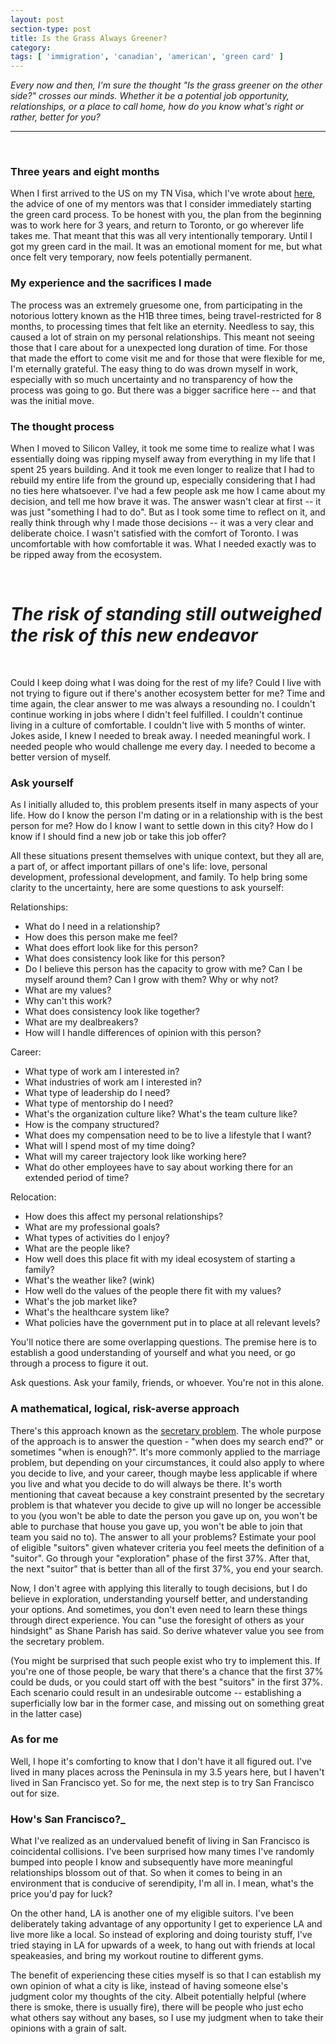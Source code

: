 ```yaml
---
layout: post
section-type: post
title: Is the Grass Always Greener?
category:
tags: [ 'immigration', 'canadian', 'american', 'green card' ]
---
```


_Every now and then, I'm sure the thought "Is the grass greener on the other side?" crosses our minds. Whether it be a potential job opportunity, relationships, or a place to call home, how do you know what's right or rather, better for you?_

---

<br>

### __Three years and eight months__

When I first arrived to the US on my TN Visa, which I've wrote about [here](http://henryng.com/education/2016/04/17/faq.html), the advice of one of my mentors was that I consider immediately starting the green card process. To be honest with you, the plan from the beginning was to work here for 3 years, and return to Toronto, or go wherever life takes me. That meant that this was all very intentionally temporary. Until I got my green card in the mail. It was an emotional moment for me, but what once felt very temporary, now feels potentially permanent.

### __My experience and the sacrifices I made__

The process was an extremely gruesome one, from participating in the notorious lottery known as the H1B three times, being travel-restricted for 8 months, to processing times that felt like an eternity. Needless to say, this caused a lot of strain on my personal relationships. This meant not seeing those that I care about for a unexpected long duration of time. For those that made the effort to come visit me and for those that were flexible for me, I'm eternally grateful. The easy thing to do was drown myself in work, especially with so much uncertainty and no transparency of how the process was going to go. But there was a bigger sacrifice here -- and that was the initial move.

### __The thought process__

When I moved to Silicon Valley, it took me some time to realize what I was essentially doing was ripping myself away from everything in my life that I spent 25 years building. And it took me even longer to realize that I had to rebuild my entire life from the ground up, especially considering that I had no ties here whatsoever. I've had a few people ask me how I came about my decision, and tell me how brave it was. The answer wasn't clear at first -- it was just "something I had to do". But as I took some time to reflect on it, and really think through why I made those decisions -- it was a very clear and deliberate choice. I wasn't satisfied with the comfort of Toronto. I was uncomfortable with how comfortable it was. What I needed exactly was to be ripped away from the ecosystem.

<br>

# _The risk of standing still outweighed the risk of this new endeavor_

<br>

Could I keep doing what I was doing for the rest of my life? Could I live with not trying to figure out if there's another ecosystem better for me? Time and time again, the clear answer to me was always a resounding no. I couldn't continue working in jobs where I didn't feel fulfilled.  I couldn't continue living in a culture of comfortable. I couldn't live with 5 months of winter. Jokes aside, I knew I needed to break away. I needed meaningful work. I needed people who would challenge me every day. I needed to become a better version of myself.

### __Ask yourself__

As I initially alluded to, this problem presents itself in many aspects of your life. How do I know the person I'm dating or in a relationship with is the best person for me? How do I know I want to settle down in this city? How do I know if I should find a new job or take this job offer?

All these situations present themselves with unique context, but they all are, a part of, or affect important pillars of one's life: love, personal development, professional development, and family. To help bring some clarity to the uncertainty, here are some questions to ask yourself:

Relationships:
- What do I need in a relationship?
- How does this person make me feel?
- What does effort look like for this person?
- What does consistency look like for this person?
- Do I believe this person has the capacity to grow with me? Can I be myself around them? Can I grow with them? Why or why not?
- What are my values?
- Why can't this work?
- What does consistency look like together?
- What are my dealbreakers?
- How will I handle differences of opinion with this person?

Career:
- What type of work am I interested in?
- What industries of work am I interested in?
- What type of leadership do I need?
- What type of mentorship do I need?
- What's the organization culture like? What's the team culture like?
- How is the company structured?
- What does my compensation need to be to live a lifestyle that I want?
- What will I spend most of my time doing?
- What will my career trajectory look like working here?
- What do other employees have to say about working there for an extended period of time?

Relocation:
- How does this affect my personal relationships?
- What are my professional goals?
- What types of activities do I enjoy?
- What are the people like?
- How well does this place fit with my ideal ecosystem of starting a family?
- What's the weather like? (wink)
- How well do the values of the people there fit with my values?
- What's the job market like?
- What's the healthcare system like?
- What policies have the government put in to place at all relevant levels?

You'll notice there are some overlapping questions. The premise here is to establish a good understanding of yourself and what you need, or go through a process to figure it out.

Ask questions. Ask your family, friends, or whoever. You're not in this alone.

### __A mathematical, logical, risk-averse approach__

There's this approach known as the [secretary problem](https://en.wikipedia.org/wiki/Secretary_problem). The whole purpose of the approach is to answer the question - "when does my search end?" or sometimes "when is enough?". It's more commonly applied to the marriage problem, but depending on your circumstances, it could also apply to where you decide to live, and your career, though maybe less applicable if where you live and what you decide to do will always be there. It's worth mentioning that caveat because a key constraint presented by the secretary problem is that whatever you decide to give up will no longer be accessible to you (you won't be able to date the person you gave up on, you won't be able to purchase that house you gave up, you won't be able to join that team you said no to). The answer to all your problems? Estimate your pool of eligible "suitors" given whatever criteria you feel meets the definition of a "suitor". Go through your "exploration" phase of the first 37%. After that, the next "suitor" that is better than all of the first 37%, you end your search.

Now, I don't agree with applying this literally to tough decisions, but I do believe in exploration, understanding yourself better, and understanding your options. And sometimes, you don't even need to learn these things through direct experience. You can "use the foresight of others as your hindsight" as Shane Parish has said. So derive whatever value you see from the secretary problem.

(You might be surprised that such people exist who try to implement this. If you're one of those people, be wary that there's a chance that the first 37% could be duds, or you could start off with the best "suitors" in the first 37%. Each scenario could result in an undesirable outcome -- establishing a superficially low bar in the former case, and missing out on something great in the latter case)

### __As for me__

Well, I hope it's comforting to know that I don't have it all figured out. I've lived in many places across the Peninsula in my 3.5 years here, but I haven't lived in San Francisco yet. So for me, the next step is to try San Francisco out for size.

### __How's San Francisco?___

What I've realized as an undervalued benefit of living in San Francisco is coincidental collisions. I've been surprised how many times I've randomly bumped into people I know and subsequently have more meaningful relationships blossom out of that. So when it comes to being in an environment that is conducive of serendipity, I'm all in. I mean, what's the price you'd pay for luck?

On the other hand, LA is another one of my eligible suitors. I've been deliberately taking advantage of any opportunity I get to experience LA and live more like a local. So instead of exploring and doing touristy stuff, I've tried staying in LA for upwards of a week, to hang out with friends at local speakeasies, and bring my workout routine to different gyms.

The benefit of experiencing these cities myself is so that I can establish my own opinion of what a city is like, instead of having someone else's judgment color my thoughts of the city. Albeit potentially helpful (where there is smoke, there is usually fire), there will be people who just echo what others say without any bases, so I use my judgment when to take their opinions with a grain of salt.
